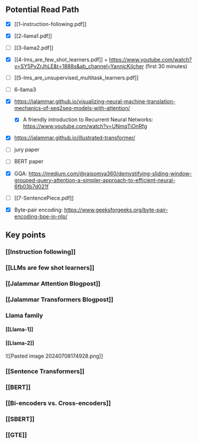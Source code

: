 ## Potential Read Path
- [x] [[1-instruction-following.pdf]] 
- [x] [[2-llama1.pdf]]
- [ ] [[3-llama2.pdf]]
- [x] [[4-lms_are_few_shot_learners.pdf]] + https://www.youtube.com/watch?v=SY5PvZrJhLE&t=1888s&ab_channel=YannicKilcher (first 30 minutes)
- [ ] [[5-lms_are_unsupervised_multitask_learners.pdf]]
- [ ] 6-llama3
- [x]  https://jalammar.github.io/visualizing-neural-machine-translation-mechanics-of-seq2seq-models-with-attention/ 
	- [x] A friendly introduction to Recurrent Neural Networks: https://www.youtube.com/watch?v=UNmqTiOnRfg
- [x] https://jalammar.github.io/illustrated-transformer/
- [ ] jury paper
- [ ] BERT paper
- [x] GQA:  https://medium.com/@raisomya360/demystifying-sliding-window-grouped-query-attention-a-simpler-approach-to-efficient-neural-6fb03b7d021f
- [ ] [[7-SentencePiece.pdf]]
- [x] Byte-pair encoding: https://www.geeksforgeeks.org/byte-pair-encoding-bpe-in-nlp/



## Key points

### [[Instruction following]] 
### [[LLMs are few shot learners]] 
### [[Jalammar Attention Blogpost]] 
### [[Jalammar Transformers Blogpost]] 
### Llama family

#### [[Llama-1]] 
#### [[Llama-2]] 

![[Pasted image 20240708174928.png]]

### [[Sentence Transformers]]
### [[BERT]]

### [[Bi-encoders vs. Cross-encoders]]

### [[SBERT]]

### [[GTE]]